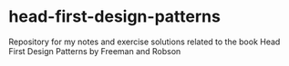 # head-first-design-patterns
Repository for my notes and exercise solutions related to the book Head First Design Patterns by Freeman and Robson
